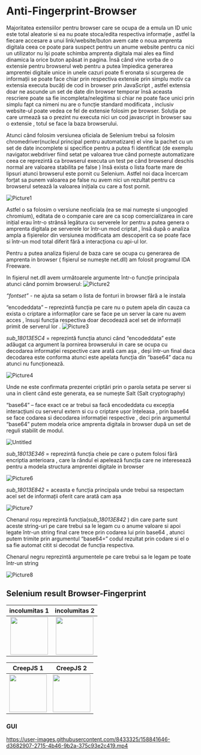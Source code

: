# Anti-Fingerprint-Browser


Majoritatea extensiilor pentru browser care se ocupa de a emula un ID unic este total aleatorie si ea nu poate stoca/edita respectiva informație , astfel la fiecare accesare a unui link/website/buton avem cate o noua amprenta digitala ceea ce poate para suspect pentru un anume website pentru ca nici un utilizator nu își poate schimba amprenta digitala mai ales ea fiind dinamica la orice buton apăsat in pagina.
Însă când vine vorba de o extensie pentru browserul web pentru a putea împiedica generarea amprentei digitale unice in unele cazuri poate fi eronata si scurgerea de informații se poate face chiar prin respectiva extensie prin simplu motiv ca extensia executa bucăți de cod in browser prin JavaScript ,  astfel extensia  doar ne ascunde un set de date din browser temporar însă aceasta rescriere poate sa fie incompleta/nelegitima si chiar ne poate face unici prin simplu fapt ca nimeni nu are o funcție standard modificata , inclusiv website-ul poate vedea ce fel de extensie folosim pe browser. 
Soluția pe care urmează sa o prezint nu executa nici un cod javascript in browser sau o extensie , totul se face la baza browserului.

Atunci când folosim versiunea oficiala de Selenium trebui sa folosim chromedriver(nucleul principal pentru automatizare) el vine la pachet cu un set de date incomplete si specifice pentru a putea fi identificat (de exemplu  navigator.webdriver fiind setat pe valoarea true când pornește automatizare ceea ce reprezintă ca browserul executa un test pe când browserul deschis normal are valoarea stabilita pe false ) însă exista o lista foarte mare de lipsuri atunci browserul este pornit cu Selenium.
Astfel noi daca încercam forțat sa punem valoarea pe false nu avem nici un rezultat pentru ca browserul setează la valoarea inițiala cu care a fost pornit.

![Picture1](https://user-images.githubusercontent.com/8433325/158842216-316c87ae-3fe8-4f73-a6dd-a31e9fd0e8cb.png)

Astfel o sa folosim o versiune neoficiala (ea se mai numește si ungoogled chromium), editata de o companie care are ca scop comercializarea in care inițial erau într-o strânsă legătura cu serverele lor pentru a putea genera o amprenta digitala pe serverele lor într-un mod criptat , însă după o analiza ampla a fișierelor din versiunea modificata am descoperit ca se poate face si într-un mod total diferit fără a interacționa cu api-ul lor.

Pentru a putea analiza fișierul de baza care se ocupa cu generarea de amprenta in browser ( fișierul se numește net.dll) am folosit programul IDA Freeware.

In fișierul net.dll avem următoarele argumente într-o funcție principala atunci când pornim browserul:
![Picture2](https://user-images.githubusercontent.com/8433325/158842322-46b6843f-17df-4a18-87df-3810e11db6d0.png)

*“fontset”* - ne ajuta sa setam o lista de fonturi in browser fără a le instala

“encodeddata” – reprezintă funcția pe care nu o putem apela din cauza ca exista o criptare a informaților care se face pe un server la care nu avem acces , însuși funcția respectiva doar decodează acel set de informații primit de serverul lor .
![Picture3](https://user-images.githubusercontent.com/8433325/158842550-e57b29e7-9e60-4f73-9e28-01ed75deef30.png)

*sub_18013E5C4* =  reprezintă funcția atunci când “encodeddata” este adăugat ca argument la pornirea browserului in care se ocupa cu decodarea informației respective care arată cam așa , deși într-un final daca decodarea este conforma atunci este apelata funcția din “base64” daca nu atunci nu funcționează.


![Picture4](https://user-images.githubusercontent.com/8433325/158842604-d07bcf38-7ad7-4513-9877-acd0613583b2.png)

Unde ne este confirmata prezentei criptări prin o parola setata pe server si una in client când este generata, ea se numește Salt (Salt cryptography)

“base64” – face exact ce ar trebui sa facă encodeddata cu excepția interacțiuni cu serverul extern si cu o criptare ușor înțeleasa , prin base64 se face codarea si decodarea informației respective , deci prin argumentul “base64” putem modela orice amprenta digitala in browser după un set de reguli stabilit de modul.


![Untitled](https://user-images.githubusercontent.com/8433325/158846119-f2497d32-5abb-47e9-9719-617dc205a89f.png)


*sub_18013E346*  = reprezintă funcția cheie pe care o putem folosi fără encriptia anterioara , care la rândul ei apelează funcția care ne interesează pentru a modela structura amprentei digitale in browser 

![Picture6](https://user-images.githubusercontent.com/8433325/158842706-a68141d5-5ac1-436e-8265-f565f52d2cc3.png)

*sub_18013E842* =  aceasta e funcția principala unde trebui sa respectam acel set de informații oferit care arată cam așa

![Picture7](https://user-images.githubusercontent.com/8433325/158842773-81e5b272-5f66-40c3-a5f2-5e2877c32bd2.png)

Chenarul roșu reprezintă funcția(*sub_18013E842* ) din care parte sunt aceste string-uri pe care trebui sa le legam cu o anume valoare si apoi legate într-un string final care trece prin codarea lui prin base64 , atunci putem trimite prin argumentul “base64=” codul rezultat prin codare si el o sa fie automat citit si decodat de funcția respectiva.

Chenarul negru reprezintă argumentele pe care trebui sa le legam pe toate într-un string

![Picture8](https://user-images.githubusercontent.com/8433325/158842877-b548d6f7-b49b-49c3-988c-373ae6a83fb5.png)



## Selenium result Browser-Fingerprint

incolumitas 1             |  incolumitas 2 
:-------------------------:|:-------------------------:
<img src="https://user-images.githubusercontent.com/8433325/158828890-732bed4c-b7ec-4c3a-8f0f-0f7c401c68af.png" width="100" height="100"> |  <img src="https://user-images.githubusercontent.com/8433325/158828907-2709d0a2-04dc-41df-a82e-0f91f7584f9b.png" width="100" height="100">


CreepJS 1               |  CreepJS 2
:-------------------------:|:-------------------------:
<img src="https://user-images.githubusercontent.com/8433325/158828929-bd060558-f30b-4e82-8bd7-ed5405d17036.png" width="100" height="100"> |  <img src="https://user-images.githubusercontent.com/8433325/158828939-5683356d-a4be-4aa3-9217-a7bb623801c6.png" width="100" height="100">



### GUI


https://user-images.githubusercontent.com/8433325/158841646-d3682907-2715-4b46-9b2a-375c93e2c419.mp4


